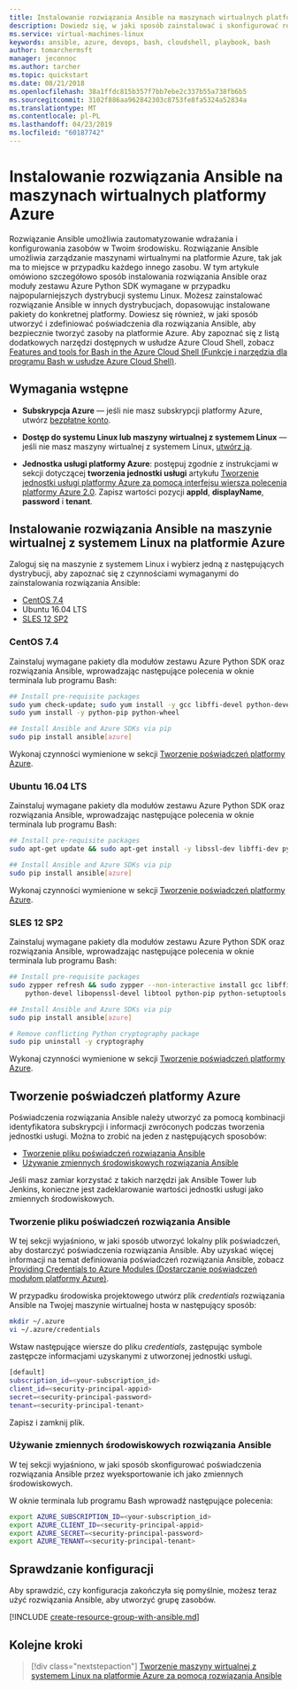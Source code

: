 ```yaml
---
title: Instalowanie rozwiązania Ansible na maszynach wirtualnych platformy Azure
description: Dowiedz się, w jaki sposób zainstalować i skonfigurować rozwiązanie Ansible, aby zarządzać zasobami platformy Azure w systemach Ubuntu, CentOS i SLES.
ms.service: virtual-machines-linux
keywords: ansible, azure, devops, bash, cloudshell, playbook, bash
author: tomarchermsft
manager: jeconnoc
ms.author: tarcher
ms.topic: quickstart
ms.date: 08/21/2018
ms.openlocfilehash: 38a1ffdc815b357f7bb7ebe2c337b55a738fb6b5
ms.sourcegitcommit: 3102f886aa962842303c8753fe8fa5324a52834a
ms.translationtype: MT
ms.contentlocale: pl-PL
ms.lasthandoff: 04/23/2019
ms.locfileid: "60187742"
---
```

# <a name="install-ansible-on-azure-virtual-machines"></a>Instalowanie rozwiązania Ansible na maszynach wirtualnych platformy Azure

Rozwiązanie Ansible umożliwia zautomatyzowanie wdrażania i konfigurowania zasobów w Twoim środowisku. Rozwiązanie Ansible umożliwia zarządzanie maszynami wirtualnymi na platformie Azure, tak jak ma to miejsce w przypadku każdego innego zasobu. W tym artykule omówiono szczegółowo sposób instalowania rozwiązania Ansible oraz moduły zestawu Azure Python SDK wymagane w przypadku najpopularniejszych dystrybucji systemu Linux. Możesz zainstalować rozwiązanie Ansible w innych dystrybucjach, dopasowując instalowane pakiety do konkretnej platformy. Dowiesz się również, w jaki sposób utworzyć i zdefiniować poświadczenia dla rozwiązania Ansible, aby bezpiecznie tworzyć zasoby na platformie Azure. Aby zapoznać się z listą dodatkowych narzędzi dostępnych w usłudze Azure Cloud Shell, zobacz [Features and tools for Bash in the Azure Cloud Shell (Funkcje i narzędzia dla programu Bash w usłudze Azure Cloud Shell)](../../cloud-shell/features.md#tools).

## <a name="prerequisites"></a>Wymagania wstępne

- **Subskrypcja Azure** — jeśli nie masz subskrypcji platformy Azure, utwórz [bezpłatne konto](https://azure.microsoft.com/free/?ref=microsoft.com&utm_source=microsoft.com&utm_medium=docs&utm_campaign=visualstudio).

- **Dostęp do systemu Linux lub maszyny wirtualnej z systemem Linux** — jeśli nie masz maszyny wirtualnej z systemem Linux, [utwórz ją](https://docs.microsoft.com/azure/virtual-network/quick-create-cli).

- **Jednostka usługi platformy Azure**: postępuj zgodnie z instrukcjami w sekcji dotyczącej **tworzenia jednostki usługi** artykułu [Tworzenie jednostki usługi platformy Azure za pomocą interfejsu wiersza polecenia platformy Azure 2.0](/cli/azure/create-an-azure-service-principal-azure-cli?view=azure-cli-latest). Zapisz wartości pozycji **appId**, **displayName**, **password** i **tenant**.

## <a name="install-ansible-on-an-azure-linux-virtual-machine"></a>Instalowanie rozwiązania Ansible na maszynie wirtualnej z systemem Linux na platformie Azure

Zaloguj się na maszynie z systemem Linux i wybierz jedną z następujących dystrybucji, aby zapoznać się z czynnościami wymaganymi do zainstalowania rozwiązania Ansible:

- [CentOS 7.4](#centos-74)
- Ubuntu 16.04 LTS
- [SLES 12 SP2](#sles-12-sp2)

### <a name="centos-74"></a>CentOS 7.4

Zainstaluj wymagane pakiety dla modułów zestawu Azure Python SDK oraz rozwiązania Ansible, wprowadzając następujące polecenia w oknie terminala lub programu Bash:

```bash
## Install pre-requisite packages
sudo yum check-update; sudo yum install -y gcc libffi-devel python-devel openssl-devel epel-release
sudo yum install -y python-pip python-wheel

## Install Ansible and Azure SDKs via pip
sudo pip install ansible[azure]
```

Wykonaj czynności wymienione w sekcji [Tworzenie poświadczeń platformy Azure](#create-azure-credentials).

### <a name="ubuntu-1604-lts"></a>Ubuntu 16.04 LTS

Zainstaluj wymagane pakiety dla modułów zestawu Azure Python SDK oraz rozwiązania Ansible, wprowadzając następujące polecenia w oknie terminala lub programu Bash:


```bash
## Install pre-requisite packages
sudo apt-get update && sudo apt-get install -y libssl-dev libffi-dev python-dev python-pip

## Install Ansible and Azure SDKs via pip
sudo pip install ansible[azure]
```

Wykonaj czynności wymienione w sekcji [Tworzenie poświadczeń platformy Azure](#create-azure-credentials).

### <a name="sles-12-sp2"></a>SLES 12 SP2

Zainstaluj wymagane pakiety dla modułów zestawu Azure Python SDK oraz rozwiązania Ansible, wprowadzając następujące polecenia w oknie terminala lub programu Bash:

```bash
## Install pre-requisite packages
sudo zypper refresh && sudo zypper --non-interactive install gcc libffi-devel-gcc5 make \
    python-devel libopenssl-devel libtool python-pip python-setuptools

## Install Ansible and Azure SDKs via pip
sudo pip install ansible[azure]

# Remove conflicting Python cryptography package
sudo pip uninstall -y cryptography
```

Wykonaj czynności wymienione w sekcji [Tworzenie poświadczeń platformy Azure](#create-azure-credentials).

## <a name="create-azure-credentials"></a>Tworzenie poświadczeń platformy Azure

Poświadczenia rozwiązania Ansible należy utworzyć za pomocą kombinacji identyfikatora subskrypcji i informacji zwróconych podczas tworzenia jednostki usługi. Można to zrobić na jeden z następujących sposobów:

- [Tworzenie pliku poświadczeń rozwiązania Ansible](#file-credentials)
- [Używanie zmiennych środowiskowych rozwiązania Ansible](#env-credentials)

Jeśli masz zamiar korzystać z takich narzędzi jak Ansible Tower lub Jenkins, konieczne jest zadeklarowanie wartości jednostki usługi jako zmiennych środowiskowych.

### <a name="span-idfile-credentials-create-ansible-credentials-file"></a><span id="file-credentials"/> Tworzenie pliku poświadczeń rozwiązania Ansible

W tej sekcji wyjaśniono, w jaki sposób utworzyć lokalny plik poświadczeń, aby dostarczyć poświadczenia rozwiązania Ansible. Aby uzyskać więcej informacji na temat definiowania poświadczeń rozwiązania Ansible, zobacz [Providing Credentials to Azure Modules (Dostarczanie poświadczeń modułom platformy Azure)](https://docs.ansible.com/ansible/guide_azure.html#providing-credentials-to-azure-modules).

W przypadku środowiska projektowego utwórz plik *credentials* rozwiązania Ansible na Twojej maszynie wirtualnej hosta w następujący sposób:

```bash
mkdir ~/.azure
vi ~/.azure/credentials
```

Wstaw następujące wiersze do pliku *credentials*, zastępując symbole zastępcze informacjami uzyskanymi z utworzonej jednostki usługi.

```bash
[default]
subscription_id=<your-subscription_id>
client_id=<security-principal-appid>
secret=<security-principal-password>
tenant=<security-principal-tenant>
```

Zapisz i zamknij plik.

### <a name="span-idenv-credentialsuse-ansible-environment-variables"></a><span id="env-credentials"/>Używanie zmiennych środowiskowych rozwiązania Ansible

W tej sekcji wyjaśniono, w jaki sposób skonfigurować poświadczenia rozwiązania Ansible przez wyeksportowanie ich jako zmiennych środowiskowych.

W oknie terminala lub programu Bash wprowadź następujące polecenia:

```bash
export AZURE_SUBSCRIPTION_ID=<your-subscription_id>
export AZURE_CLIENT_ID=<security-principal-appid>
export AZURE_SECRET=<security-principal-password>
export AZURE_TENANT=<security-principal-tenant>
```

## <a name="verify-the-configuration"></a>Sprawdzanie konfiguracji
Aby sprawdzić, czy konfiguracja zakończyła się pomyślnie, możesz teraz użyć rozwiązania Ansible, aby utworzyć grupę zasobów.

[!INCLUDE [create-resource-group-with-ansible.md](../../../includes/ansible-create-resource-group.md)]

## <a name="next-steps"></a>Kolejne kroki

> [!div class="nextstepaction"] 
> [Tworzenie maszyny wirtualnej z systemem Linux na platformie Azure za pomocą rozwiązania Ansible](./ansible-create-vm.md)
